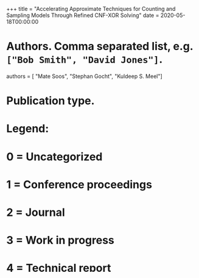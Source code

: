 +++
title = "Accelerating Approximate Techniques for Counting and Sampling Models Through Refined CNF-XOR Solving"
date = 2020-05-18T00:00:00

# Authors. Comma separated list, e.g. `["Bob Smith", "David Jones"]`.
authors = [ "Mate Soos", "Stephan Gocht", "Kuldeep S. Meel"]

# Publication type.
# Legend:
# 0 = Uncategorized
# 1 = Conference proceedings
# 2 = Journal
# 3 = Work in progress
# 4 = Technical report
# 5 = Book
# 6 = Book chapter
publication_types = ["1"]

# Publication name and optional abbreviated version.
publication = "In *Proceedings of 32nd International Conference on Computer-Aided Verification (CAV)*"


# Featured image thumbnail (optional)
image_preview = ""

# Is this a selected publication? (true/false)
selected = true

# Projects (optional).
#   Associate this publication with one or more of your projects.
#   Simply enter the filename (excluding '.md') of your project file in `content/project/`.
#projects = ["example-external-project"]


# Links (optional).
url_pdf = "https://www.comp.nus.edu.sg/~meel/Papers/cav20-sgm.pdf"
#url_preprint = ""
#url_code = ""
#url_dataset = ""
#url_project = ""
#url_slides = "f"
#url_video = ""
#url_poster = ""
#url_source = ""

# Custom links (optional).
#   Uncomment line below to enable. For multiple links, use the form `[{...}, {...}, {...}]`.
#url_custom = [{name = "Custom Link", url = "http://example.org"}]

# Does the content use math formatting?
math = true

# Does the content use source code highlighting?
highlight = true

# Featured image
# Place your image in the `static/img/` folder and reference its filename below, e.g. `image = "example.jpg"`.
#[header]
#image = "headers/bubbles-wide.jpg"
#caption = "My caption :smile:"
abstract = "Given a Boolean formula, the problem of counting seeks to estimate the number of solutions of F while the problem of uniform sampling seeks to sample solutions uniformly at random. Counting and uniform sampling are fundamental problems in computer science with a wide range of applications ranging from constrained random simulation, probabilistic inference to network reliability and beyond. Despite intense theoretical and empirical investigations, development of scalable techniques for sampling and counting without sacrificing theoretical guarantees remains the holy grail. The past few years have witnessed the rise of hashing-based approaches that use XOR-based hashing and employ SAT solvers to solve the resulting CNF formulas conjuncted with XOR constraints. Since over 99 percent of the runtime of hashing-based techniques is spent inside the SAT queries, improving CNF-XOR solvers has emerged as a key challenge. In this paper, we identify the key performance bottlenecks in the recently proposed BIRD architecture, and we focus on overcoming these bottlenecks by accelerating the XOR handling within the SAT solver and on improving the solver integration through a smarter use of (partial) solutions. We integrate BIRD2 with the state of the art approximate model counter, ApproxMC3, and the state of the art almost-uniform model sampler UniGen2. Through an extensive evaluation over a large benchmark set of over 1896 instances, we observe that BIRD2 leads to consistent speed up for both counting and sampling, and in particular, we solve 77 and 51 more instances for counting and sampling respectively."

+++
